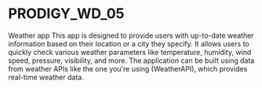 # PRODIGY_WD_05
 Weather app
This app is  designed to provide users with up-to-date weather information based on their location or a city they specify. It allows users to quickly check various weather parameters like temperature, humidity, wind speed, pressure, visibility, and more. The application can be built using data from weather APIs like the one you're using (WeatherAPI), which provides real-time weather data.
